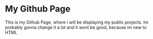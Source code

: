 My Github Page
====
This is my Github Page, where i will be displaying my public projects.
Im probably gonna change it a lot and it wont be good, because im new to HTML
